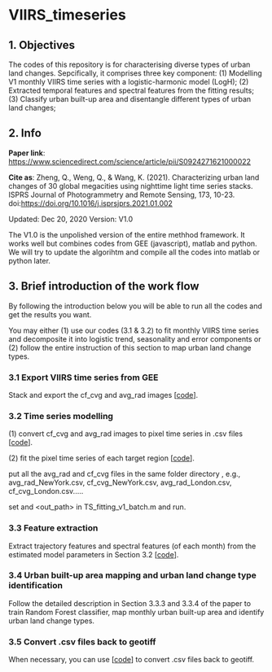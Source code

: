 # VIIRS_timeseries

## 1. Objectives

The codes of this repository is for characterising diverse types of urban land changes. Sepcifically, it comprises three key component:
(1) Modelling V1 monthly VIIRS time series with a logistic-harmonic model (LogH);
(2) Extracted temporal features and spectral features from the fitting results;
(3) Classify urban built-up area and disentangle different types of urban land changes;


## 2. Info
**Paper link**: https://www.sciencedirect.com/science/article/pii/S0924271621000022

**Cite as**: Zheng, Q., Weng, Q., & Wang, K. (2021). Characterizing urban land changes of 30 global megacities using nighttime light time series stacks. ISPRS Journal of Photogrammetry and Remote Sensing, 173, 10-23. doi:https://doi.org/10.1016/j.isprsjprs.2021.01.002

Updated: Dec 20, 2020
Version: V1.0

The V1.0 is the unpolished version of the entire methhod framework. It works well but combines codes from GEE (javascript), matlab and python. We will try to update the algorihtm and compile all the codes into matlab or python later.




## 3. Brief introduction of the work flow

By following the introduction below you will be able to run all the codes and get the results you want.

You may either (1) use our codes (3.1 & 3.2) to fit monthly VIIRS time series and decomposite it into logistic trend, seasonality and error components or (2) follow the entire instruction of this section to map urban land change types.


### 3.1 Export VIIRS time series from GEE

Stack and export the cf_cvg and avg_rad images [[code](https://github.com/qmzheng09work/VIIRS_timeseries/blob/main/VIIRS%20time%20series%20output.js)].


### 3.2 Time series modelling

(1) convert cf_cvg and avg_rad images to pixel time series in .csv files [[code](https://github.com/qmzheng09work/VIIRS_timeseries/blob/main/Time%20Series%20fitting/Image_to_time_series.py)].

(2) fit the pixel time series of each target region [[code](https://github.com/qmzheng09work/VIIRS_timeseries/tree/main/Time%20Series%20fitting/fitting)].
    
   put all the avg_rad and cf_cvg files in the same folder directory <path>, e.g., avg_rad_NewYork.csv, cf_cvg_NewYork.csv, avg_rad_London.csv, cf_cvg_London.csv.....
    
   set <path> and <out_path> in TS_fitting_v1_batch.m and run.


### 3.3 Feature extraction

Extract trajectory features and spectral features (of each month) from the estimated model parameters in Section 3.2 [[code](https://github.com/qmzheng09work/VIIRS_timeseries/blob/main/Time%20Series%20fitting/feature_extraction.py)].


### 3.4 Urban built-up area mapping and urban land change type identification

Follow the detailed description in Section 3.3.3 and 3.3.4 of the paper to train Random Forest classifier, map monthly urban built-up area and identify urban land change types.

### 3.5 Convert .csv files back to geotiff

When necessary, you can use [[code](https://github.com/qmzheng09work/VIIRS_timeseries/blob/main/Time%20Series%20fitting/csv_to_geotiff.m)] to convert .csv files back to geotiff. 
